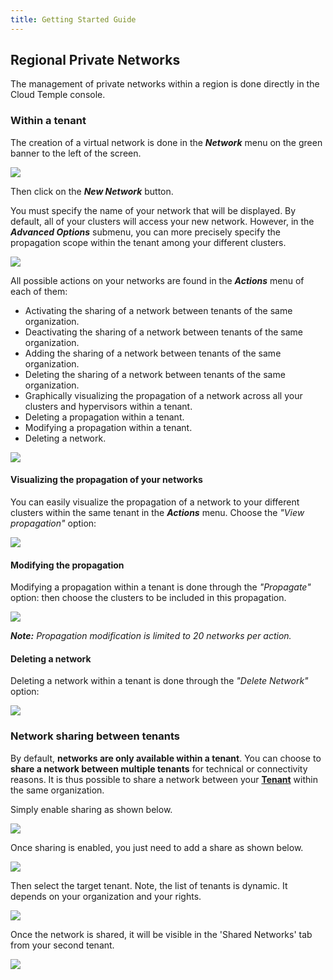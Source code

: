 ```yaml
---
title: Getting Started Guide
---
```


## Regional Private Networks

The management of private networks within a region is done directly in the Cloud Temple console.

### Within a tenant

The creation of a virtual network is done in the __*Network*__ menu on the green banner to the left of the screen.

![](images/shiva_network_001.jpg)

Then click on the __*New Network*__ button.

You must specify the name of your network that will be displayed. By default, all of your clusters will access your new network.
However, in the __*Advanced Options*__ submenu, you can more precisely specify the propagation scope within the tenant among your different clusters.

![](images/shiva_network_002.jpg)

All possible actions on your networks are found in the __*Actions*__ menu of each of them:

- Activating the sharing of a network between tenants of the same organization.
- Deactivating the sharing of a network between tenants of the same organization.
- Adding the sharing of a network between tenants of the same organization.
- Deleting the sharing of a network between tenants of the same organization.
- Graphically visualizing the propagation of a network across all your clusters and hypervisors within a tenant.
- Deleting a propagation within a tenant.
- Modifying a propagation within a tenant.
- Deleting a network.

![](images/shiva_network_003.jpg)

#### Visualizing the propagation of your networks

You can easily visualize the propagation of a network to your different clusters within the same tenant in the __*Actions*__ menu.
Choose the *"View propagation"* option:

![](images/shiva_network_004.jpg)

#### Modifying the propagation

Modifying a propagation within a tenant is done through the *"Propagate"* option:
then choose the clusters to be included in this propagation.

![](images/shiva_network_005.jpg)

__*Note:*__ *Propagation modification is limited to 20 networks per action.*

#### Deleting a network

Deleting a network within a tenant is done through the *"Delete Network"* option:

![](images/shiva_network_006.jpg)

### Network sharing between tenants

By default, __networks are only available within a tenant__. You can choose to __share a network between multiple tenants__ for technical or connectivity reasons.
It is thus possible to share a network between your __[Tenant](../../../console/iam/concepts/#tenant)__ within the same organization.

Simply enable sharing as shown below.

![](images/shiva_network_vn_share_enabled.png)

Once sharing is enabled, you just need to add a share as shown below.

![](images/shiva_network_vn_shared.png)

Then select the target tenant. Note, the list of tenants is dynamic.
It depends on your organization and your rights.

![](images/shiva_network_vn_shared_tenant.png)

Once the network is shared, it will be visible in the 'Shared Networks' tab from your second tenant.

![](images/shiva_network_vn_shared_with_me.png)